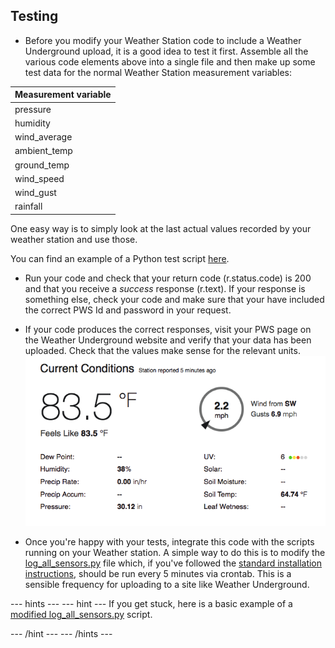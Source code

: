 ## Testing

- Before you modify your Weather Station code to include a Weather Underground upload, it is a good idea to test it first. Assemble all the various code elements above into a single file and then make up some test data for the normal Weather Station measurement variables:

| Measurement variable |
|--------------------|
| pressure |
| humidity |
| wind_average |
| ambient_temp |
| ground_temp |
| wind_speed |
| wind_gust |
| rainfall |


One easy way is to simply look at the last actual values recorded by your weather station and use those.

You can find an example of a Python test script [here](WU_test_upload.py).

- Run your code and check that your return code (r.status.code) is 200 and that you receive a *success* response (r.text). If your response is something else, check your code and make sure that your have included the correct PWS Id and password in your request.

- If your code produces the correct responses, visit your PWS page on the Weather Underground website and verify that your data has been uploaded. Check that the values make sense for the relevant units.
![](images/image3.png)

- Once you're happy with your tests, integrate this code with the scripts running on your Weather station. A simple way to do this is to modify the [log_all_sensors.py](https://github.com/raspberrypi/weather-station/blob/master/log_all_sensors.py) file which, if you've followed the [standard installation instructions](https://www.raspberrypi.org/learning/weather-station-guide/), should be run every 5 minutes via crontab. This is a sensible frequency for uploading to a site like Weather Underground.

--- hints ---
--- hint ---
If you get stuck, here is a basic example of a [modified log_all_sensors.py](log_all_sensorsWU.py) script.

--- /hint ---
--- /hints ---
